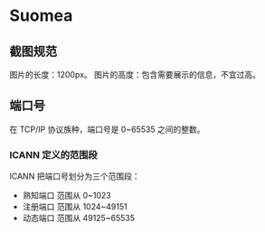 # Suomea

## 截图规范
图片的长度：1200px。
图片的高度：包含需要展示的信息，不宜过高。

## 端口号
在 TCP/IP 协议族种，端口号是 0~65535 之间的整数。
### ICANN 定义的范围段
ICANN 把端口号划分为三个范围段：

- 熟知端口 范围从 0~1023
- 注册端口 范围从 1024~49151
- 动态端口 范围从 49125~65535